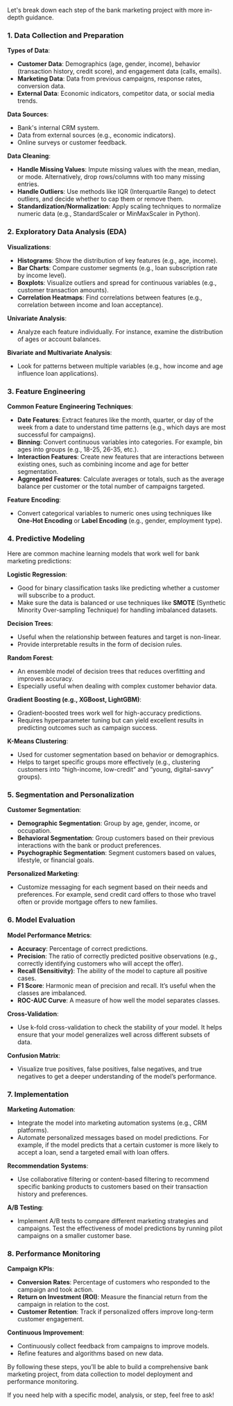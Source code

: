 Let's break down each step of the bank marketing project with more in-depth guidance.

### 1. **Data Collection and Preparation**

**Types of Data**:
- **Customer Data**: Demographics (age, gender, income), behavior (transaction history, credit score), and engagement data (calls, emails).
- **Marketing Data**: Data from previous campaigns, response rates, conversion data.
- **External Data**: Economic indicators, competitor data, or social media trends.

**Data Sources**:
- Bank's internal CRM system.
- Data from external sources (e.g., economic indicators).
- Online surveys or customer feedback.

**Data Cleaning**:
- **Handle Missing Values**: Impute missing values with the mean, median, or mode. Alternatively, drop rows/columns with too many missing entries.
- **Handle Outliers**: Use methods like IQR (Interquartile Range) to detect outliers, and decide whether to cap them or remove them.
- **Standardization/Normalization**: Apply scaling techniques to normalize numeric data (e.g., StandardScaler or MinMaxScaler in Python).
  
### 2. **Exploratory Data Analysis (EDA)**

**Visualizations**:
- **Histograms**: Show the distribution of key features (e.g., age, income).
- **Bar Charts**: Compare customer segments (e.g., loan subscription rate by income level).
- **Boxplots**: Visualize outliers and spread for continuous variables (e.g., customer transaction amounts).
- **Correlation Heatmaps**: Find correlations between features (e.g., correlation between income and loan acceptance).
  
**Univariate Analysis**:
- Analyze each feature individually. For instance, examine the distribution of ages or account balances.

**Bivariate and Multivariate Analysis**:
- Look for patterns between multiple variables (e.g., how income and age influence loan applications).
  
### 3. **Feature Engineering**

**Common Feature Engineering Techniques**:
- **Date Features**: Extract features like the month, quarter, or day of the week from a date to understand time patterns (e.g., which days are most successful for campaigns).
- **Binning**: Convert continuous variables into categories. For example, bin ages into groups (e.g., 18-25, 26-35, etc.).
- **Interaction Features**: Create new features that are interactions between existing ones, such as combining income and age for better segmentation.
- **Aggregated Features**: Calculate averages or totals, such as the average balance per customer or the total number of campaigns targeted.

**Feature Encoding**:
- Convert categorical variables to numeric ones using techniques like **One-Hot Encoding** or **Label Encoding** (e.g., gender, employment type).

### 4. **Predictive Modeling**

Here are common machine learning models that work well for bank marketing predictions:

**Logistic Regression**:
- Good for binary classification tasks like predicting whether a customer will subscribe to a product.
- Make sure the data is balanced or use techniques like **SMOTE** (Synthetic Minority Over-sampling Technique) for handling imbalanced datasets.

**Decision Trees**:
- Useful when the relationship between features and target is non-linear.
- Provide interpretable results in the form of decision rules.

**Random Forest**:
- An ensemble model of decision trees that reduces overfitting and improves accuracy.
- Especially useful when dealing with complex customer behavior data.

**Gradient Boosting (e.g., XGBoost, LightGBM)**:
- Gradient-boosted trees work well for high-accuracy predictions.
- Requires hyperparameter tuning but can yield excellent results in predicting outcomes such as campaign success.

**K-Means Clustering**:
- Used for customer segmentation based on behavior or demographics.
- Helps to target specific groups more effectively (e.g., clustering customers into “high-income, low-credit” and “young, digital-savvy” groups).

### 5. **Segmentation and Personalization**

**Customer Segmentation**:
- **Demographic Segmentation**: Group by age, gender, income, or occupation.
- **Behavioral Segmentation**: Group customers based on their previous interactions with the bank or product preferences.
- **Psychographic Segmentation**: Segment customers based on values, lifestyle, or financial goals.

**Personalized Marketing**:
- Customize messaging for each segment based on their needs and preferences. For example, send credit card offers to those who travel often or provide mortgage offers to new families.

### 6. **Model Evaluation**

**Model Performance Metrics**:
- **Accuracy**: Percentage of correct predictions.
- **Precision**: The ratio of correctly predicted positive observations (e.g., correctly identifying customers who will accept the offer).
- **Recall (Sensitivity)**: The ability of the model to capture all positive cases.
- **F1 Score**: Harmonic mean of precision and recall. It’s useful when the classes are imbalanced.
- **ROC-AUC Curve**: A measure of how well the model separates classes.

**Cross-Validation**:
- Use k-fold cross-validation to check the stability of your model. It helps ensure that your model generalizes well across different subsets of data.

**Confusion Matrix**:
- Visualize true positives, false positives, false negatives, and true negatives to get a deeper understanding of the model’s performance.

### 7. **Implementation**

**Marketing Automation**:
- Integrate the model into marketing automation systems (e.g., CRM platforms). 
- Automate personalized messages based on model predictions. For example, if the model predicts that a certain customer is more likely to accept a loan, send a targeted email with loan offers.

**Recommendation Systems**:
- Use collaborative filtering or content-based filtering to recommend specific banking products to customers based on their transaction history and preferences.

**A/B Testing**:
- Implement A/B tests to compare different marketing strategies and campaigns. Test the effectiveness of model predictions by running pilot campaigns on a smaller customer base.

### 8. **Performance Monitoring**

**Campaign KPIs**:
- **Conversion Rates**: Percentage of customers who responded to the campaign and took action.
- **Return on Investment (ROI)**: Measure the financial return from the campaign in relation to the cost.
- **Customer Retention**: Track if personalized offers improve long-term customer engagement.

**Continuous Improvement**:
- Continuously collect feedback from campaigns to improve models.
- Refine features and algorithms based on new data.

By following these steps, you’ll be able to build a comprehensive bank marketing project, from data collection to model deployment and performance monitoring.

If you need help with a specific model, analysis, or step, feel free to ask!